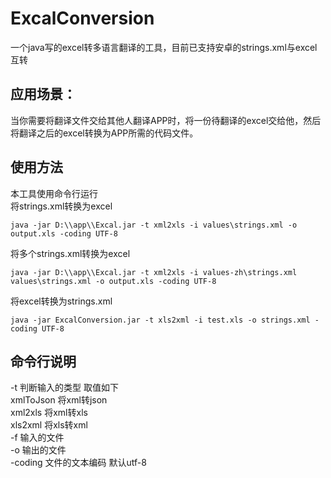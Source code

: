 # ExcalConversion
一个java写的excel转多语言翻译的工具，目前已支持安卓的strings.xml与excel互转
## 应用场景：
当你需要将翻译文件交给其他人翻译APP时，将一份待翻译的excel交给他，然后将翻译之后的excel转换为APP所需的代码文件。  

## 使用方法
本工具使用命令行运行  
将strings.xml转换为excel
```
java -jar D:\\app\\Excal.jar -t xml2xls -i values\strings.xml -o output.xls -coding UTF-8
```
  
将多个strings.xml转换为excel
```
java -jar D:\\app\\Excal.jar -t xml2xls -i values-zh\strings.xml values\strings.xml -o output.xls -coding UTF-8
```
  
将excel转换为strings.xml
```
java -jar ExcalConversion.jar -t xls2xml -i test.xls -o strings.xml -coding UTF-8
```

## 命令行说明  
  -t 判断输入的类型 取值如下  
    xmlToJson 将xml转json  
    xml2xls 将xml转xls  
    xls2xml 将xls转xml  
 -f 输入的文件  
 -o 输出的文件  
 -coding 文件的文本编码 默认utf-8  
 
